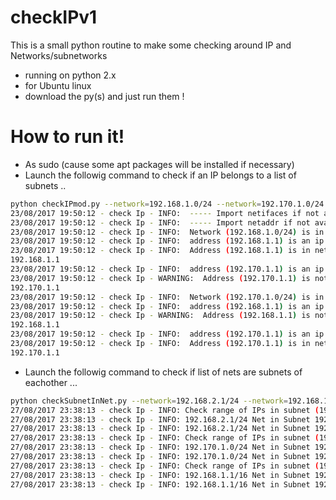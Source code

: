 # checkIPv1


This is a small python routine to make some checking around IP and Networks/subnetworks

  - running on python 2.x
  - for Ubuntu linux
  - download the py(s) and just run them  !

# How to run it!

  - As sudo (cause some apt packages will be installed if necessary)
  - Launch the followig command to check if an IP belongs to a list of subnets ..


```sh
python checkIPmod.py --network=192.168.1.0/24 --network=192.170.1.0/24 --ipaddr=192.168.1.1 --ipaddr=192.170.1.1
23/08/2017 19:50:12 - check Ip - INFO:  ----- Import netifaces if not available -----
23/08/2017 19:50:12 - check Ip - INFO:  ----- Import netaddr if not available -----
23/08/2017 19:50:12 - check Ip - INFO:  Network (192.168.1.0/24) is in CIDR presentation format
23/08/2017 19:50:12 - check Ip - INFO:  address (192.168.1.1) is an ip address
23/08/2017 19:50:12 - check Ip - INFO:  Address (192.168.1.1) is in network
192.168.1.1
23/08/2017 19:50:12 - check Ip - INFO:  address (192.170.1.1) is an ip address
23/08/2017 19:50:12 - check Ip - WARNING:  Address (192.170.1.1) is not in network
192.170.1.1
23/08/2017 19:50:12 - check Ip - INFO:  Network (192.170.1.0/24) is in CIDR presentation format
23/08/2017 19:50:12 - check Ip - INFO:  address (192.168.1.1) is an ip address
23/08/2017 19:50:12 - check Ip - WARNING:  Address (192.168.1.1) is not in network
192.168.1.1
23/08/2017 19:50:12 - check Ip - INFO:  address (192.170.1.1) is an ip address
23/08/2017 19:50:12 - check Ip - INFO:  Address (192.170.1.1) is in network
192.170.1.1

```
  - Launch the followig command to check if list of nets are subnets of eachother ...


```sh
python checkSubnetInNet.py --network=192.168.2.1/24 --network=192.168.1.1/16 --network=192.170.1.0/24      
27/08/2017 23:38:13 - check Ip - INFO: Check range of IPs in subnet (192.168.2.1/24) against all other subnets 
27/08/2017 23:38:13 - check Ip - INFO: 192.168.2.1/24 Net in Subnet 192.170.1.0/24 ? : False 
27/08/2017 23:38:13 - check Ip - INFO: 192.168.2.1/24 Net in Subnet 192.168.1.1/16 ? : True 
27/08/2017 23:38:13 - check Ip - INFO: Check range of IPs in subnet (192.170.1.0/24) against all other subnets 
27/08/2017 23:38:13 - check Ip - INFO: 192.170.1.0/24 Net in Subnet 192.168.2.1/24 ? : False 
27/08/2017 23:38:13 - check Ip - INFO: 192.170.1.0/24 Net in Subnet 192.168.1.1/16 ? : False 
27/08/2017 23:38:13 - check Ip - INFO: Check range of IPs in subnet (192.168.1.1/16) against all other subnets 
27/08/2017 23:38:13 - check Ip - INFO: 192.168.1.1/16 Net in Subnet 192.168.2.1/24 ? : False 
27/08/2017 23:38:13 - check Ip - INFO: 192.168.1.1/16 Net in Subnet 192.170.1.0/24 ? : False 

